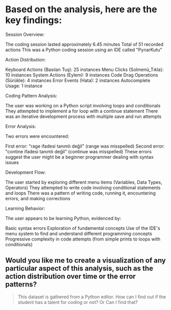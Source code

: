 # Based on the analysis, here are the key findings:

Session Overview:


The coding session lasted approximately 6.45 minutes
Total of 51 recorded actions
This was a Python coding session using an IDE called "PynarKutu"


Action Distribution:


Keyboard Actions (Basılan Tuş): 25 instances
Menu Clicks (Solmenü_Tıkla): 10 instances
System Actions (Eylem): 9 instances
Code Drag Operations (Sürükle): 4 instances
Error Events (Hata): 2 instances
Autocomplete Usage: 1 instance


Coding Pattern Analysis:


The user was working on a Python script involving loops and conditionals
They attempted to implement a for loop with a continue statement
There was an iterative development process with multiple save and run attempts


Error Analysis:


Two errors were encountered:

First error: "rage ifadesi tanımlı değil" (range was misspelled)
Second error: "contine ifadesi tanımlı değil" (continue was misspelled)
These errors suggest the user might be a beginner programmer dealing with syntax issues




Development Flow:


The user started by exploring different menu items (Variables, Data Types, Operators)
They attempted to write code involving conditional statements and loops
There was a pattern of writing code, running it, encountering errors, and making corrections


Learning Behavior:


The user appears to be learning Python, evidenced by:

Basic syntax errors
Exploration of fundamental concepts
Use of the IDE's menu system to find and understand different programming concepts
Progressive complexity in code attempts (from simple prints to loops with conditionals)



## Would you like me to create a visualization of any particular aspect of this analysis, such as the action distribution over time or the error patterns?

>  This dataset is gathered from a Python editor. How can I find out if the student has a talent for coding or not? Or Can I find that?
